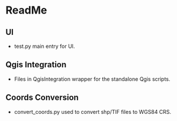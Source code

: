# ReadMe


## UI
- test.py  main entry for UI.


## Qgis Integration
- Files in QgisIntegration  wrapper for the standalone Qgis scripts.


## Coords Conversion
- convert_coords.py  used to convert shp/TIF files to WGS84 CRS.

